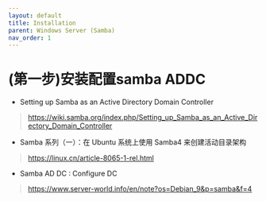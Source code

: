 ```yaml
---
layout: default
title: Installation
parent: Windows Server (Samba)
nav_order: 1
---
```


# (第一步)安装配置samba ADDC 

- Setting up Samba as an Active Directory Domain Controller
> https://wiki.samba.org/index.php/Setting_up_Samba_as_an_Active_Directory_Domain_Controller

- Samba 系列（一）：在 Ubuntu 系统上使用 Samba4 来创建活动目录架构 
> https://linux.cn/article-8065-1-rel.html

- Samba AD DC : Configure DC
> https://www.server-world.info/en/note?os=Debian_9&p=samba&f=4